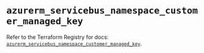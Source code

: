 # `azurerm_servicebus_namespace_customer_managed_key`

Refer to the Terraform Registry for docs: [`azurerm_servicebus_namespace_customer_managed_key`](https://registry.terraform.io/providers/hashicorp/azurerm/4.43.0/docs/resources/servicebus_namespace_customer_managed_key).
